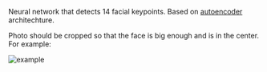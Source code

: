 Neural network that detects 14 facial keypoints. Based on [autoencoder](https://en.wikipedia.org/wiki/Autoencoder) architechture.  

Photo should be cropped so that the face is big enough and is in the center. For example:

![example](https://i.ibb.co/N9CrnXC/Screenshot-from-2019-04-09-23-54-35.png)

